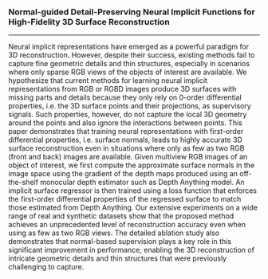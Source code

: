 ### Normal-guided Detail-Preserving Neural Implicit Functions  for High-Fidelity 3D Surface Reconstruction
---

Neural implicit representations have emerged as a powerful paradigm for 3D reconstruction. However, despite their success, existing methods fail to capture fine geometric details and
          thin structures, especially in scenarios where only sparse RGB views of the objects of interest are available. We hypothesize that current methods for learning neural implicit representations
          from RGB or RGBD images produce 3D surfaces with missing parts and details because they only rely on 0-order differential properties, i.e. the 3D surface points and their projections,
          as supervisory signals. Such properties, however, do not capture the local 3D geometry around the points and also ignore the interactions between points. This paper demonstrates that training neural representations with first-order differential properties, i.e. surface normals, leads to highly accurate 3D surface reconstruction even in situations
          where only as few as two RGB (front and back) images are available. Given multiview RGB images of an object of interest, we first compute the approximate surface normals in the image space
          using the gradient of the depth maps produced using an off-the-shelf monocular depth estimator such as Depth Anything model.
          An implicit surface regressor is then trained using a loss function that enforces the first-order differential properties of the regressed surface to match those estimated from Depth Anything.
          Our extensive experiments on a wide range of real and synthetic datasets show that the proposed method achieves an unprecedented level of reconstruction accuracy even when using as few as two RGB views.
          The detailed ablation study also demonstrates that normal-based supervision plays a key role in this significant improvement in performance, enabling the 3D reconstruction of intricate geometric details
          and thin structures that were previously challenging to capture.
